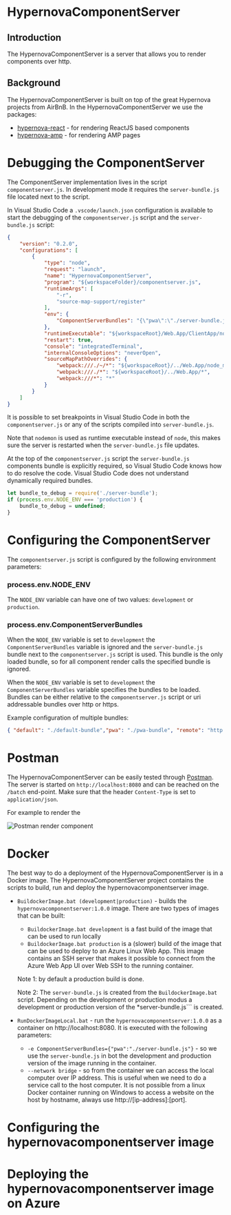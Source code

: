 ﻿# HypernovaComponentServer

## Introduction

The HypernovaComponentServer is a server that allows you to render components over http.

## Background

The HypernovaComponentServer is built on top of the great Hypernova projects from AirBnB. In the HypernovaComponentServer we use the packages:

* [hypernova-react](https://github.com/airbnb/hypernova-react) - for rendering ReactJS based components
* [hypernova-amp](https://github.com/airbnb/hypernova-amp) - for rendering AMP pages

# Debugging the ComponentServer

The ComponentServer implementation lives in the script ```componentserver.js```. In development mode it requires the ```server-bundle.js``` file located next to the script.

In Visual Studio Code a ```.vscode/launch.json``` configuration is available to start the debugging of the ```componentserver.js``` script and the ```server-bundle.js``` script:

```json
{
    "version": "0.2.0",
    "configurations": [
        {
            "type": "node",
            "request": "launch",
            "name": "HypernovaComponentServer",
            "program": "${workspaceFolder}/componentserver.js",
            "runtimeArgs": [
                "-r",
                "source-map-support/register"
            ],
            "env": {
                "ComponentServerBundles": "{\"pwa\":\"./server-bundle.js\"}"
            },
            "runtimeExecutable": "${workspaceRoot}/Web.App/ClientApp/node_modules/.bin/nodemon",
            "restart": true,
            "console": "integratedTerminal",
            "internalConsoleOptions": "neverOpen",
            "sourceMapPathOverrides": {
                "webpack:///./~/*": "${workspaceRoot}/../Web.App/node_modules/*",
                "webpack:///./*": "${workspaceRoot}/../Web.App/*",
                "webpack:///*": "*"
            }
        }
    ]
}
```

It is possible to set breakpoints in Visual Studio Code in both the ```componentserver.js``` or any of the scripts compiled into ```server-bundle.js```.

Note that ```nodemon``` is used as runtime executable instead of ```node```, this makes sure the server is restarted when the ```server-bundle.js``` file updates.

At the top of the ```componentserver.js``` script the ```server-bundle.js``` components bundle is explicitly required, so Visual Studio Code knows how to do resolve the code. Visual Studio Code does not understand dynamically required bundles.

```javascript
let bundle_to_debug = require('./server-bundle');
if (process.env.NODE_ENV === 'production') {
    bundle_to_debug = undefined;
}
```

# Configuring the ComponentServer

The ```componentserver.js``` script is configured by the following environment parameters:

### process.env.NODE_ENV

The ```NODE_ENV``` variable can have one of two values: ```development``` or ```production```.

### process.env.ComponentServerBundles

When the ```NODE_ENV``` variable is set to ```development``` the ```ComponentServerBundles``` variable is ignored and the
```server-bundle.js``` bundle next to the ```componentserver.js``` script is used. This bundle is the only loaded bundle, so for all component render calls the specified bundle is ignored. 

When the ```NODE_ENV``` variable is set to ```development``` the ```ComponentServerBundles``` variable specifies the bundles to be loaded. Bundles can be either relative to the ```componentserver.js``` script or uri addressable bundles over http or https.

Example configuration of multiple bundles:

```json
{ "default": "./default-bundle","pwa": "./pwa-bundle", "remote": "http://myserver.com/remote-bundle.js" }
```
# Postman
The HypernovaComponentServer can be easily tested through [Postman](https://www.getpostman.com/).
The server is started on ```http://localhost:8080``` and can be reached on the ```/batch``` end-point. Make sure that the header ```Content-Type``` is set to ```application/json```.

For example to render the 

![Postman render component](./postman-artiststory.png)

# Docker

The best way to do a deployment of the HypernovaComponentServer is in a Docker image. The HypernovaComponentServer project contains the scripts to build, run and deploy the hypernovacomponentserver image.

* ```BuildockerImage.bat (development|production)``` - builds the ```hypernovacomponentserver:1.0.0``` image. There are two types of images that can be built:
  * ```BuildockerImage.bat development``` is a fast build of the image that can be used to run locally
  * ```BuildockerImage.bat production``` is a (slower) build of the image that can be used to deploy to an Azure Linux Web App. This image contains an SSH server that makes it possible to connect from the Azure Web App UI over Web SSH to the running container.

  Note 1: by default a production build is done.

  Note 2: The ```server-bundle.js``` is created from the ```BuildockerImage.bat``` script. Depending on the development or production modus a development or production version of the *server-bundle.js``` is created.

* ```RunDockerImageLocal.bat``` - run the ```hypernovacomponentserver:1.0.0``` as a container on http://localhost:8080. It is executed with the following parameters:
  * ```-e ComponentServerBundles={"pwa":"./server-bundle.js"}``` - so we use the ```server-bundle.js``` in bot the development and production version of the image running in the container.
  * ```--network bridge``` - so from the container we can access the local computer over IP address. This is useful when we need to do a service call to the host computer. It is not possible from a linux Docker container running on Windows to access a website on the host by hostname, always use http://[ip-address]:[port].

# Configuring the hypernovacomponentserver image

# Deploying the hypernovacomponentserver image on Azure
